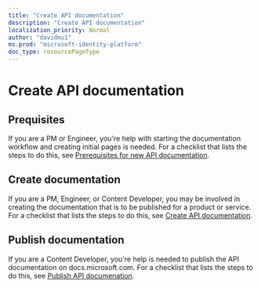 ```yaml
---
title: "Create API documentation"
description: "Create API documentation"
localization_priority: Normal
author: "davidmu1"
ms.prod: "microsoft-identity-platform"
doc_type: resourcePageType
---
```


# Create API documentation

## Prequisites

If you are a PM or Engineer, you're help with starting the documentation workflow and creating initial pages is needed. For a checklist that lists the steps to do this, see [Prerequisites for new API documentation](graph-prerequisites-new.md).

## Create documentation

If you are a PM, Engineer, or Content Developer, you may be involved in creating the documentation that is to be published for a product or service. For a checklist that lists the steps to do this, see [Create API documentation](graph-new-content.md).

## Publish documentation

If you are a Content Developer, you're help is needed to publish the API documentation on docs.microsoft.com. For a checklist that lists the steps to do this, see [Publish API documenation](graph-publish.md).
